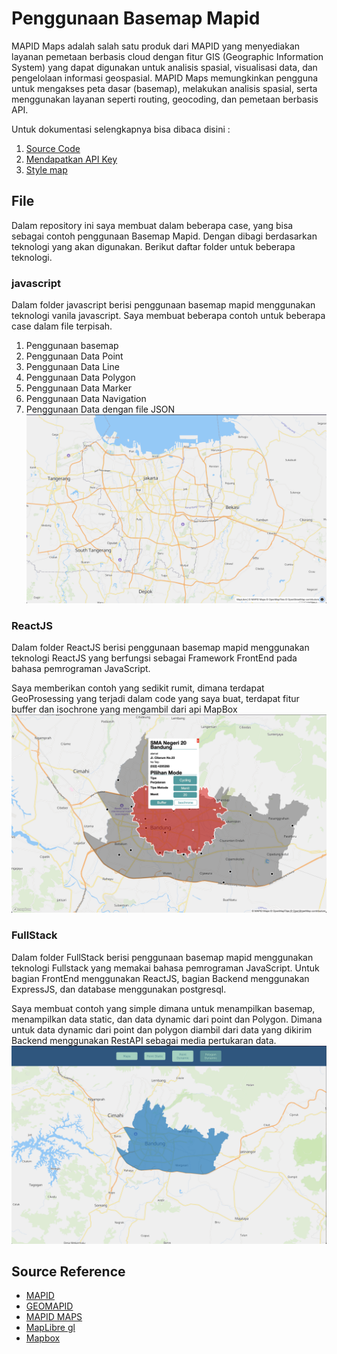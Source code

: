 # Penggunaan Basemap Mapid

MAPID Maps adalah salah satu produk dari MAPID yang menyediakan layanan pemetaan berbasis cloud dengan fitur GIS (Geographic Information System) yang dapat digunakan untuk analisis spasial, visualisasi data, dan pengelolaan informasi geospasial. MAPID Maps memungkinkan pengguna untuk mengakses peta dasar (basemap), melakukan analisis spasial, serta menggunakan layanan seperti routing, geocoding, dan pemetaan berbasis API.

Untuk dokumentasi selengkapnya bisa dibaca disini : 
1. [Source Code](https://github.com/egipratama/wgc-mapid-2025)
2. [Mendapatkan API Key](https://github.com/egipratama/wgc-mapid-2025/blob/master/APIKEY.md) 
3. [Style map](https://github.com/egipratama/wgc-mapid-2025/blob/master/MAPSTYLE.md)

## File
Dalam repository ini saya membuat dalam beberapa case, yang bisa sebagai contoh penggunaan Basemap Mapid. Dengan dibagi berdasarkan teknologi yang akan digunakan. Berikut daftar folder untuk beberapa teknologi.

### javascript
Dalam folder javascript berisi penggunaan basemap mapid menggunakan teknologi vanila javascript. Saya membuat beberapa contoh untuk beberapa case dalam file terpisah. 
1. Penggunaan basemap
2. Penggunaan Data Point
3. Penggunaan Data Line
4. Penggunaan Data Polygon
5. Penggunaan Data Marker
6. Penggunaan Data Navigation
7. Penggunaan Data dengan file JSON
![JavaScript](assets/vanilaJS.png)

### ReactJS
Dalam folder ReactJS berisi penggunaan basemap mapid menggunakan teknologi ReactJS yang berfungsi sebagai Framework FrontEnd pada bahasa pemrograman JavaScript. 

Saya memberikan contoh yang sedikit rumit, dimana terdapat GeoProsessing yang terjadi dalam code yang saya buat, terdapat fitur buffer dan isochrone yang mengambil dari api MapBox
![ReactJS](assets/reactJS.png)

### FullStack
Dalam folder FullStack berisi penggunaan basemap mapid menggunakan teknologi Fullstack yang memakai bahasa pemrograman JavaScript. Untuk bagian FrontEnd menggunakan ReactJS, bagian Backend menggunakan ExpressJS, dan database menggunakan postgresql. 

Saya membuat contoh yang simple dimana untuk menampilkan basemap, menampilkan data static, dan data dynamic dari point dan Polygon. Dimana untuk data dynamic dari point dan polygon diambil dari data yang dikirim Backend menggunakan RestAPI sebagai media pertukaran data.
![FullStack](assets/fullStack.png)



## Source Reference

 - [MAPID](https://mapid.co.id/)
 - [GEOMAPID](https://geo.mapid.io/)
 - [MAPID MAPS](https://github.com/egipratama/wgc-mapid-2025/tree/master)
 - [MapLibre gl](https://maplibre.org/maplibre-gl-js/docs/)
 - [Mapbox](https://www.mapbox.com/)
